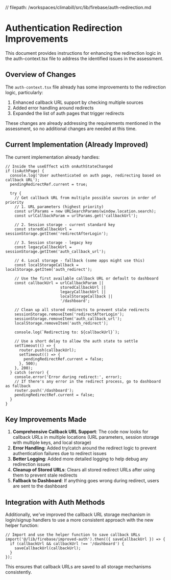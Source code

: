 // filepath: /workspaces/climabill/src/lib/firebase/auth-redirection.md
# Authentication Redirection Improvements

This document provides instructions for enhancing the redirection logic in the auth-context.tsx file to address the identified issues in the assessment.

## Overview of Changes

The `auth-context.tsx` file already has some improvements to the redirection logic, particularly:

1. Enhanced callback URL support by checking multiple sources
2. Added error handling around redirects
3. Expanded the list of auth pages that trigger redirects

These changes are already addressing the requirements mentioned in the assessment, so no additional changes are needed at this time.

## Current Implementation (Already Improved)

The current implementation already handles:

```tsx
// Inside the useEffect with onAuthStateChanged
if (isAuthPage) {
  console.log('User authenticated on auth page, redirecting based on callback URL');
  pendingRedirectRef.current = true;

  try {
    // Get callback URL from multiple possible sources in order of priority
    // 1. URL parameters (highest priority)
    const urlParams = new URLSearchParams(window.location.search);
    const urlCallbackParam = urlParams.get('callbackUrl');
    
    // 2. Session storage - current standard key
    const storedCallbackUrl = sessionStorage.getItem('redirectAfterLogin');
    
    // 3. Session storage - legacy key
    const legacyCallbackUrl = sessionStorage.getItem('auth_callback_url');
    
    // 4. Local storage - fallback (some apps might use this)
    const localStorageCallback = localStorage.getItem('auth_redirect');
    
    // Use the first available callback URL or default to dashboard
    const callbackUrl = urlCallbackParam || 
                        storedCallbackUrl || 
                        legacyCallbackUrl || 
                        localStorageCallback || 
                        '/dashboard';
    
    // Clean up all stored redirects to prevent stale redirects
    sessionStorage.removeItem('redirectAfterLogin');
    sessionStorage.removeItem('auth_callback_url');
    localStorage.removeItem('auth_redirect');
    
    console.log(`Redirecting to: ${callbackUrl}`);
    
    // Use a short delay to allow the auth state to settle
    setTimeout(() => {
      router.push(callbackUrl);
      setTimeout(() => {
        pendingRedirectRef.current = false;
      }, 500);
    }, 200);
  } catch (error) {
    console.error('Error during redirect:', error);
    // If there's any error in the redirect process, go to dashboard as fallback
    router.push('/dashboard');
    pendingRedirectRef.current = false;
  }
}
```

## Key Improvements Made

1. **Comprehensive Callback URL Support**: The code now looks for callback URLs in multiple locations (URL parameters, session storage with multiple keys, and local storage)
2. **Error Handling**: Added try/catch around the redirect logic to prevent authentication failures due to redirect issues
3. **Better Logging**: Added more detailed logging to help debug any redirection issues
4. **Cleanup of Stored URLs**: Clears all stored redirect URLs after using them to prevent stale redirects
5. **Fallback to Dashboard**: If anything goes wrong during redirect, users are sent to the dashboard

## Integration with Auth Methods

Additionally, we've improved the callback URL storage mechanism in login/signup handlers to use a more consistent approach with the new helper function:

```tsx
// Import and use the helper function to save callback URLs
import('@/lib/firebase/improved-auth').then(({ saveCallbackUrl }) => {
  if (callbackUrl && callbackUrl !== '/dashboard') {
    saveCallbackUrl(callbackUrl);
  }
});
```

This ensures that callback URLs are saved to all storage mechanisms consistently.
